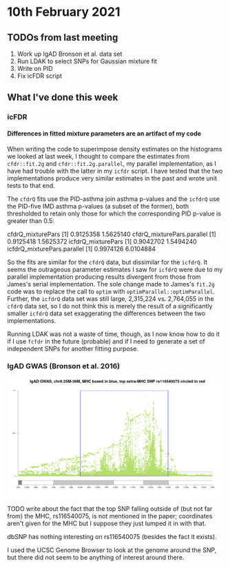 # 10th February 2021

## TODOs from last meeting

1. Work up IgAD Bronson et al. data set
2. Run LDAK to select SNPs for Gaussian mixture fit
3. Write on PID
4. Fix icFDR script

## What I've done this week

### icFDR 

#### Differences in fitted mixture parameters are an artifact of my code

When writing the code to superimpose density estimates on the histograms we looked at last week, I thought to compare the estimates from `cfdr::fit.2g` and `cfdr::fit.2g.parallel`, my parallel implementation, as I have had trouble with the latter in my `icfdr` script. I have tested that the two implementations produce very similar estimates in the past and wrote unit tests to that end. 

The `cfdrQ` fits use the PID-asthma join asthma p-values and the `icfdrQ` use the PID-five IMD asthma p-values (a subset of the former), both thresholded to retain only those for which the corresponding PID p-value is greater than 0.5:

  cfdrQ_mixturePars
  [1] 0.9125358 1.5625140
  cfdrQ_mixturePars.parallel
  [1] 0.9125418 1.5625372
  icfdrQ_mixturePars
  [1] 0.9042702 1.5494240
  icfdrQ_mixturePars.parallel
  [1] 0.9974126 6.0104884
  
So the fits are similar for the `cfdrQ` data, but dissimilar for the `icfdrQ`. It seems the outrageous parameter estimates I saw for `icfdrQ` were due to my parallel implementation producing results divergent from those from James's serial implementation. The sole change made to James's `fit.2g` code was to replace the call to `optim` with `optimParallel::optimParallel`. Further, the `icfdrQ` data set was still large, 2,315,224 vs. 2,764,055 in the `cfdrQ` data set, so I do not think this is merely the result of a significantly smaller `icfdrQ` data set exaggerating the differences between the two implementations. 

Running LDAK was not a waste of time, though, as I now know how to do it if I use `fcfdr` in the future (probable) and if I need to generate a set of independent SNPs for another fitting purpose. 

### IgAD GWAS (Bronson et al. 2016)

![](/images/100221/igadZoom.png)

TODO write about the fact that the top SNP falling outside of (but not far from) the MHC, rs116540075, is not mentioned in the paper; coordinates aren't given for the MHC but I suppose they just lumped it in with that.

dbSNP has nothing interesting on rs116540075 (besides the fact it exists).

I used the UCSC Genome Browser to look at the genome around the SNP, but there did not seem to be anything of interest around there. 
